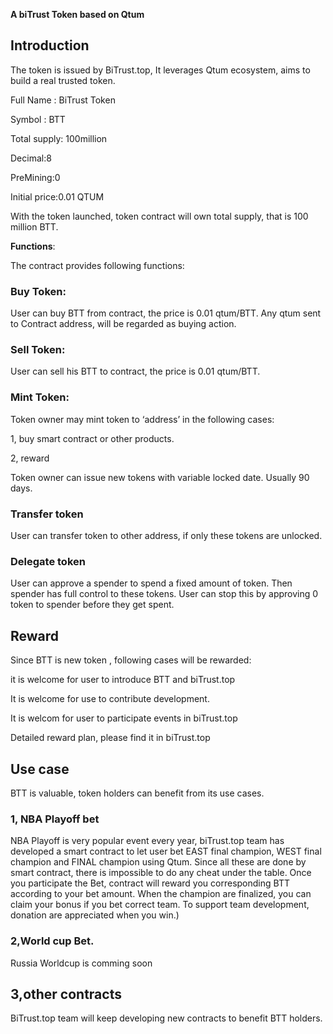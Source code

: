 


**A biTrust Token based on Qtum**
## **Introduction**

The token is issued by BiTrust.top, It leverages Qtum ecosystem, aims to build a real trusted token.

Full Name : BiTrust Token

Symbol : BTT

Total supply: 100million

Decimal:8

PreMining:0

Initial price:0.01 QTUM

With the token launched, token contract will own total supply, that is 100 million BTT.

**Functions**:

The contract provides following functions:

### **Buy Token:**

User can buy BTT from contract, the price is 0.01 qtum/BTT. Any qtum sent to Contract address, will be regarded as buying action.

### **Sell Token:**

User can sell his BTT to contract, the price is 0.01 qtum/BTT.

### **Mint Token:**

Token owner may mint token to ‘address’ in the following cases:

1, buy smart contract or other products.

2, reward

Token owner can issue new tokens with variable locked date. Usually 90 days.

### **Transfer token**

User can transfer token to other address, if only these tokens are unlocked.

### **Delegate token**

User can approve a spender to spend a fixed amount of token. Then spender has full control to these tokens. User can stop this by approving 0 token to spender before they get spent.

## **Reward**

Since BTT is new token , following cases will be rewarded:

it is welcome for user to introduce BTT and biTrust.top

It is welcome for use to contribute development.

It is welcom for user to participate events in biTrust.top

Detailed reward plan, please find it in biTrust.top

## **Use case**

BTT is valuable, token holders can benefit from its use cases.

### **1, NBA Playoff bet**

NBA Playoff is very popular event every year, biTrust.top team has developed a smart contract to let user bet EAST final champion, WEST final champion and FINAL champion using Qtum. Since all these are done by smart contract, there is impossible to do any cheat under the table. Once you participate the Bet, contract will reward you corresponding BTT according to your bet amount. When the champion are finalized, you can claim your bonus if you bet correct team. To support team development, donation  are appreciated when you win.)

### **2,World cup Bet.**

Russia Worldcup is comming soon 

## **3,other contracts**

BiTrust.top team will keep developing new contracts to benefit BTT holders.
